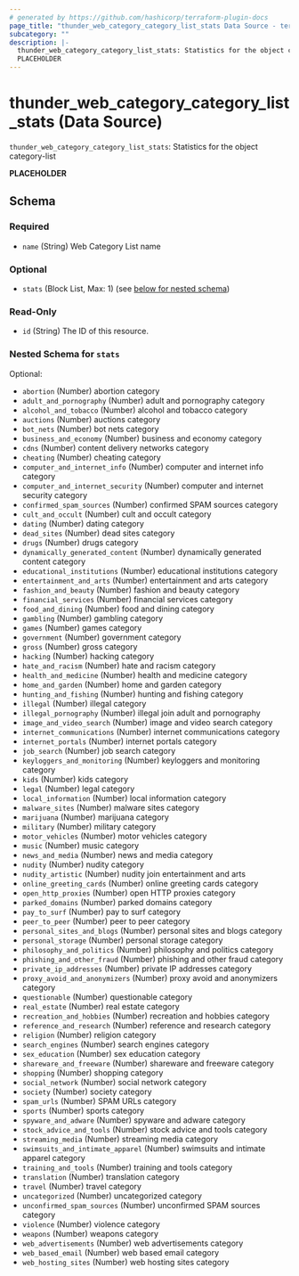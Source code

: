 ```yaml
---
# generated by https://github.com/hashicorp/terraform-plugin-docs
page_title: "thunder_web_category_category_list_stats Data Source - terraform-provider-thunder"
subcategory: ""
description: |-
  thunder_web_category_category_list_stats: Statistics for the object category-list
  PLACEHOLDER
---
```


# thunder_web_category_category_list_stats (Data Source)

`thunder_web_category_category_list_stats`: Statistics for the object category-list

__PLACEHOLDER__



<!-- schema generated by tfplugindocs -->
## Schema

### Required

- `name` (String) Web Category List name

### Optional

- `stats` (Block List, Max: 1) (see [below for nested schema](#nestedblock--stats))

### Read-Only

- `id` (String) The ID of this resource.

<a id="nestedblock--stats"></a>
### Nested Schema for `stats`

Optional:

- `abortion` (Number) abortion category
- `adult_and_pornography` (Number) adult and pornography category
- `alcohol_and_tobacco` (Number) alcohol and tobacco category
- `auctions` (Number) auctions category
- `bot_nets` (Number) bot nets category
- `business_and_economy` (Number) business and economy category
- `cdns` (Number) content delivery networks category
- `cheating` (Number) cheating category
- `computer_and_internet_info` (Number) computer and internet info category
- `computer_and_internet_security` (Number) computer and internet security category
- `confirmed_spam_sources` (Number) confirmed SPAM sources category
- `cult_and_occult` (Number) cult and occult category
- `dating` (Number) dating category
- `dead_sites` (Number) dead sites category
- `drugs` (Number) drugs category
- `dynamically_generated_content` (Number) dynamically generated content category
- `educational_institutions` (Number) educational institutions category
- `entertainment_and_arts` (Number) entertainment and arts category
- `fashion_and_beauty` (Number) fashion and beauty category
- `financial_services` (Number) financial services category
- `food_and_dining` (Number) food and dining category
- `gambling` (Number) gambling category
- `games` (Number) games category
- `government` (Number) government category
- `gross` (Number) gross category
- `hacking` (Number) hacking category
- `hate_and_racism` (Number) hate and racism category
- `health_and_medicine` (Number) health and medicine category
- `home_and_garden` (Number) home and garden category
- `hunting_and_fishing` (Number) hunting and fishing category
- `illegal` (Number) illegal category
- `illegal_pornography` (Number) illegal join adult and pornography
- `image_and_video_search` (Number) image and video search category
- `internet_communications` (Number) internet communications category
- `internet_portals` (Number) internet portals category
- `job_search` (Number) job search category
- `keyloggers_and_monitoring` (Number) keyloggers and monitoring category
- `kids` (Number) kids category
- `legal` (Number) legal category
- `local_information` (Number) local information category
- `malware_sites` (Number) malware sites category
- `marijuana` (Number) marijuana category
- `military` (Number) military category
- `motor_vehicles` (Number) motor vehicles category
- `music` (Number) music category
- `news_and_media` (Number) news and media category
- `nudity` (Number) nudity category
- `nudity_artistic` (Number) nudity join entertainment and arts
- `online_greeting_cards` (Number) online greeting cards category
- `open_http_proxies` (Number) open HTTP proxies category
- `parked_domains` (Number) parked domains category
- `pay_to_surf` (Number) pay to surf category
- `peer_to_peer` (Number) peer to peer category
- `personal_sites_and_blogs` (Number) personal sites and blogs category
- `personal_storage` (Number) personal storage category
- `philosophy_and_politics` (Number) philosophy and politics category
- `phishing_and_other_fraud` (Number) phishing and other fraud category
- `private_ip_addresses` (Number) private IP addresses category
- `proxy_avoid_and_anonymizers` (Number) proxy avoid and anonymizers category
- `questionable` (Number) questionable category
- `real_estate` (Number) real estate category
- `recreation_and_hobbies` (Number) recreation and hobbies category
- `reference_and_research` (Number) reference and research category
- `religion` (Number) religion category
- `search_engines` (Number) search engines category
- `sex_education` (Number) sex education category
- `shareware_and_freeware` (Number) shareware and freeware category
- `shopping` (Number) shopping category
- `social_network` (Number) social network category
- `society` (Number) society category
- `spam_urls` (Number) SPAM URLs category
- `sports` (Number) sports category
- `spyware_and_adware` (Number) spyware and adware category
- `stock_advice_and_tools` (Number) stock advice and tools category
- `streaming_media` (Number) streaming media category
- `swimsuits_and_intimate_apparel` (Number) swimsuits and intimate apparel category
- `training_and_tools` (Number) training and tools category
- `translation` (Number) translation category
- `travel` (Number) travel category
- `uncategorized` (Number) uncategorized category
- `unconfirmed_spam_sources` (Number) unconfirmed SPAM sources category
- `violence` (Number) violence category
- `weapons` (Number) weapons category
- `web_advertisements` (Number) web advertisements category
- `web_based_email` (Number) web based email category
- `web_hosting_sites` (Number) web hosting sites category


